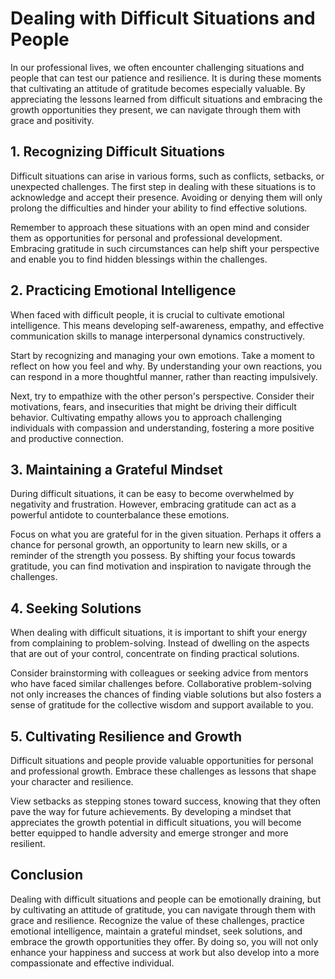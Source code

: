 # Dealing with Difficult Situations and People

In our professional lives, we often encounter challenging situations and people that can test our patience and resilience. It is during these moments that cultivating an attitude of gratitude becomes especially valuable. By appreciating the lessons learned from difficult situations and embracing the growth opportunities they present, we can navigate through them with grace and positivity.

## 1\. Recognizing Difficult Situations

Difficult situations can arise in various forms, such as conflicts, setbacks, or unexpected challenges. The first step in dealing with these situations is to acknowledge and accept their presence. Avoiding or denying them will only prolong the difficulties and hinder your ability to find effective solutions.

Remember to approach these situations with an open mind and consider them as opportunities for personal and professional development. Embracing gratitude in such circumstances can help shift your perspective and enable you to find hidden blessings within the challenges.

## 2\. Practicing Emotional Intelligence

When faced with difficult people, it is crucial to cultivate emotional intelligence. This means developing self-awareness, empathy, and effective communication skills to manage interpersonal dynamics constructively.

Start by recognizing and managing your own emotions. Take a moment to reflect on how you feel and why. By understanding your own reactions, you can respond in a more thoughtful manner, rather than reacting impulsively.

Next, try to empathize with the other person's perspective. Consider their motivations, fears, and insecurities that might be driving their difficult behavior. Cultivating empathy allows you to approach challenging individuals with compassion and understanding, fostering a more positive and productive connection.

## 3\. Maintaining a Grateful Mindset

During difficult situations, it can be easy to become overwhelmed by negativity and frustration. However, embracing gratitude can act as a powerful antidote to counterbalance these emotions.

Focus on what you are grateful for in the given situation. Perhaps it offers a chance for personal growth, an opportunity to learn new skills, or a reminder of the strength you possess. By shifting your focus towards gratitude, you can find motivation and inspiration to navigate through the challenges.

## 4\. Seeking Solutions

When dealing with difficult situations, it is important to shift your energy from complaining to problem-solving. Instead of dwelling on the aspects that are out of your control, concentrate on finding practical solutions.

Consider brainstorming with colleagues or seeking advice from mentors who have faced similar challenges before. Collaborative problem-solving not only increases the chances of finding viable solutions but also fosters a sense of gratitude for the collective wisdom and support available to you.

## 5\. Cultivating Resilience and Growth

Difficult situations and people provide valuable opportunities for personal and professional growth. Embrace these challenges as lessons that shape your character and resilience.

View setbacks as stepping stones toward success, knowing that they often pave the way for future achievements. By developing a mindset that appreciates the growth potential in difficult situations, you will become better equipped to handle adversity and emerge stronger and more resilient.

## Conclusion

Dealing with difficult situations and people can be emotionally draining, but by cultivating an attitude of gratitude, you can navigate through them with grace and resilience. Recognize the value of these challenges, practice emotional intelligence, maintain a grateful mindset, seek solutions, and embrace the growth opportunities they offer. By doing so, you will not only enhance your happiness and success at work but also develop into a more compassionate and effective individual.
